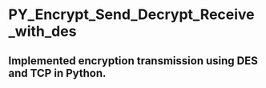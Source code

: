 # PY_Encrypt_Send_Decrypt_Receive_with_des

##  Implemented encryption transmission using DES and TCP in Python.
